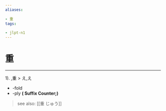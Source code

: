 ```yaml
---
aliases:
    
- 重
tags:
    
- jlpt-n1
---
```


# 重
---
1).
,重 > え,え

- -fold
- -ply
**( Suffix Counter;)**
> see also:  [[重 じゅう]]
            
